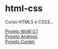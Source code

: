 # html-css
 Curso HTML5 e CSS3...

 <a href="https://roquemorgado.github.io/projeto-wow/"> Projeto WoW 0.1 </br>
 <a href="https://roquemorgado.github.io/projeto-android/"> Projeto Android.</br>
 <a href="https://roquemorgado.github.io/projeto-cordel/"> Projeto Cordel.
